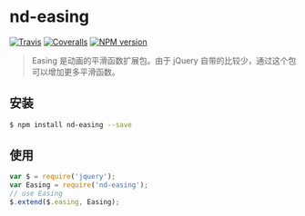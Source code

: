 # nd-easing

[![Travis](https://img.shields.io/travis/ndfront/nd-easing.svg?style=flat-square)](https://github.com/ndfront/nd-easing)
[![Coveralls](https://img.shields.io/coveralls/ndfront/nd-easing.svg?style=flat-square)](https://github.com/ndfront/nd-easing)
[![NPM version](https://img.shields.io/npm/v/nd-easing.svg?style=flat-square)](https://npmjs.org/package/nd-easing)

> Easing 是动画的平滑函数扩展包。由于 jQuery 自带的比较少，通过这个包可以增加更多平滑函数。

## 安装

```bash
$ npm install nd-easing --save
```

## 使用

```js
var $ = require('jquery');
var Easing = require('nd-easing');
// use Easing
$.extend($.easing, Easing);
```
